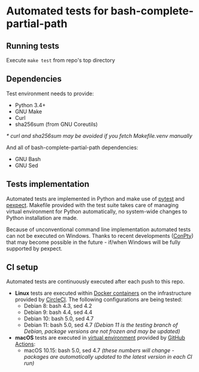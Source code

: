 # Automated tests for bash-complete-partial-path

## Running tests

Execute `make test` from repo's top directory


## Dependencies

Test environment needs to provide:

- Python 3.4+
- GNU Make
- Curl
- sha256sum (from GNU Coreutils)

_* curl and sha256sum may be avoided if you fetch Makefile.venv manually_

And all of bash-complete-partial-path dependencies:

- GNU Bash
- GNU Sed


## Tests implementation

Automated tests are implemented in Python and make use of [pytest] and [pexpect].
Makefile provided with the test suite takes care of managing virtual
environment for Python automatically, no system-wide changes to Python
installation are made.

Because of unconventional command line implementation automated tests can not
be executed on Windows. Thanks to recent developments ([ConPty]) that may
become possible in the future - if/when Windows will be fully supported by
pexpect.

[pytest]: https://docs.pytest.org/en/stable/
[pexpect]: https://pexpect.readthedocs.io/en/stable/
[ConPTY]: https://devblogs.microsoft.com/commandline/windows-command-line-introducing-the-windows-pseudo-console-conpty/


## CI setup

Automated tests are continuously executed after each push to this repo.

- **Linux** tests are executed within [Docker containers] on the
  infrastructure provided by [CircleCI]. The following configurations are
  being tested:
    - Debian 8: bash 4.3, sed 4.2
    - Debian 9: bash 4.4, sed 4.4
    - Debian 10: bash 5.0, sed 4.7
    - Debian 11: bash 5.0, sed 4.7 *(Debian 11 is the testing branch of
      Debian, package versions are not frozen and may be updated)*
- **macOS** tests are executed in [virtual environment] provided by [GitHub
  Actions]:
    - macOS 10.15: bash 5.0, sed 4.7 *(these numbers will change - packages
      are automatically updated to the latest version in each CI run)*

[CircleCI]: https://circleci.com/
[GitHub Actions]: https://github.com/features/actions
[Docker containers]: docker/README.md
[virtual environment]: https://help.github.com/en/actions/automating-your-workflow-with-github-actions/software-installed-on-github-hosted-runners#macos-1015
